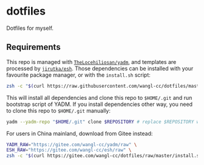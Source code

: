 # dotfiles

Dotfiles for myself.

## Requirements

This repo is managed with [`TheLocehiliosan/yadm`](https://github.com/TheLocehiliosan/yadm),
and templates are processed by [`jirutka/esh`](https://github.com/jirutka/esh).
Those dependencies can be installed with your favourite package manager,
or with the `install.sh` script:
```bash
zsh -c "$(curl https://raw.githubusercontent.com/wangl-cc/dotfiles/master/install.sh)
```

This will install all dependencies and clone this repo to `$HOME/.git` and run bootstrap script of YADM. If you install dependencies other way, you need to clone this repo to `$HOME/.git` manually:
```bash
yadm --yadm-repo "$HOME/.git" clone $REPOSITORY # replace $REPOSITORY with your repository url
```

For users in China mainland, download from Gitee instead:
```bash
YADM_RAW="https://gitee.com/wangl-cc/yadm/raw" \
ESH_RAW="https://gitee.com/wangl-cc/esh/raw" \
zsh -c "$(curl https://gitee.com/wangl-cc/dotfiles/raw/master/install.sh)"
```

<!-- vim:set ts=2 sw=2 tw=76: -->
